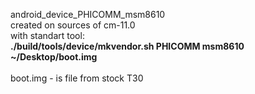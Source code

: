 android_device_PHICOMM_msm8610 <br>
created on sources of cm-11.0 <br>
with standart tool:<br>
<b>./build/tools/device/mkvendor.sh PHICOMM msm8610 ~/Desktop/boot.img</b>
<br>
<br>boot.img - is file from stock T30<br>
